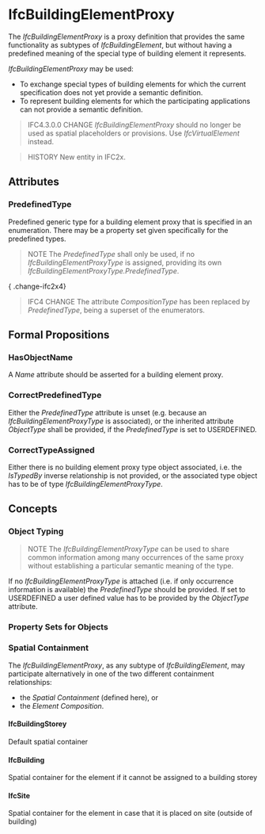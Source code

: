 # IfcBuildingElementProxy

The _IfcBuildingElementProxy_ is a proxy definition that provides the same functionality as subtypes of _IfcBuildingElement_, but without having a predefined meaning of the special type of building element it represents.

_IfcBuildingElementProxy_ may be used:

* To exchange special types of building elements for which the current specification does not yet provide a semantic definition.
* To represent building elements for which the participating applications can not provide a semantic definition.

> IFC4.3.0.0 CHANGE _IfcBuildingElementProxy_ should no longer be used as spatial placeholders or provisions. Use _IfcVirtualElement_ instead.

> HISTORY  New entity in IFC2x.

## Attributes

### PredefinedType
Predefined generic type for a building element proxy that is specified in an enumeration. There may be a property set given specifically for the predefined types.
> NOTE  The _PredefinedType_ shall only be used, if no _IfcBuildingElementProxyType_ is assigned, providing its own _IfcBuildingElementProxyType.PredefinedType_.

{ .change-ifc2x4}
> IFC4 CHANGE  The attribute _CompositionType_ has been replaced by _PredefinedType_, being a superset of the enumerators.

## Formal Propositions

### HasObjectName
A _Name_ attribute should be asserted for a building element proxy.

### CorrectPredefinedType
Either the _PredefinedType_ attribute is unset (e.g. because an _IfcBuildingElementProxyType_ is associated), or the inherited attribute _ObjectType_ shall be provided, if the _PredefinedType_ is set to USERDEFINED.

### CorrectTypeAssigned
Either there is no building element proxy type object associated, i.e. the _IsTypedBy_ inverse relationship is not provided, or the associated type object has to be of type _IfcBuildingElementProxyType_.

## Concepts

### Object Typing

> NOTE  The _IfcBuildingElementProxyType_ can be used to share common information among many occurrences of the same proxy without establishing a particular semantic meaning of the type.

If no _IfcBuildingElementProxyType_ is attached (i.e. if only occurrence information is available) the _PredefinedType_ should be provided. If set to USERDEFINED a user defined value has to be provided by the _ObjectType_ attribute.

### Property Sets for Objects



### Spatial Containment

The _IfcBuildingElementProxy_, as any subtype of _IfcBuildingElement_, may participate alternatively in one of the two different containment relationships:

* the _Spatial Containment_ (defined here), or
* the _Element Composition_.

#### IfcBuildingStorey

Default spatial container

#### IfcBuilding

Spatial container for the element if it cannot be assigned to a building storey

#### IfcSite

Spatial container for the element in case that it is placed on site (outside of building)

